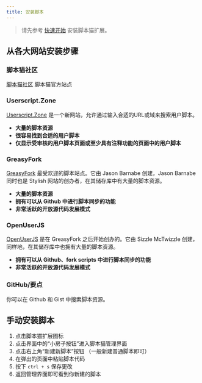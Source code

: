 ```yaml
---
title: 安装脚本
---
```


> 请先参考 [快速开始](/docs/use/use/) 安装脚本猫扩展。

## 从各大网站安装步骤

### 脚本猫社区

[脚本猫社区](https://scriptcat.org/search) 脚本猫官方站点

### Userscript.Zone

[Userscript.Zone](https://www.userscript.zone/) 是一个新网站，允许通过输入合适的URL或域来搜索用户脚本。

- **大量的脚本资源**
- **很容易找到合适的用户脚本**
- **仅显示受审核的用户脚本页面或至少具有注释功能的页面中的用户脚本**

### GreasyFork

[GreasyFork](https://greasyfork.org/) 最受欢迎的脚本站点。它由 Jason Barnabe 创建，Jason Barnabe 同时也是 Stylish 网站的创办者，在其储存库中有大量的脚本资源。

- **大量的脚本资源**
- **拥有可以从 Github 中进行脚本同步的功能**
- **非常活跃的开放源代码发展模式**

### OpenUserJS

[OpenUserJS](https://openuserjs.org/) 是在 GreasyFork 之后开始创办的。它由 Sizzle McTwizzle 创建，同样地，在其储存库中也拥有大量的脚本资源。

- **拥有可以从 Github、fork scripts 中进行脚本同步的功能**
- **非常活跃的开放源代码发展模式**

### GitHub/要点

你可以在 Github 和 Gist 中搜索脚本资源。


## 手动安装脚本

1. 点击脚本猫扩展图标
2. 点击界面中的“小房子按钮”进入脚本猫管理界面
3. 点击右上角“新建新脚本”按钮 （一般新建普通脚本即可）
4. 在弹出的页面中粘贴脚本代码
5. 按下 `ctrl + s` 保存更改
6. 返回管理界面即可看到你新建的脚本